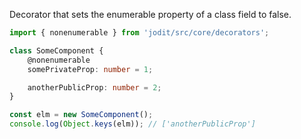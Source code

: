 Decorator that sets the enumerable property of a class field to false.

```ts
import { nonenumerable } from 'jodit/src/core/decorators';

class SomeComponent {
	@nonenumerable
	somePrivateProp: number = 1;

	anotherPublicProp: number = 2;
}

const elm = new SomeComponent();
console.log(Object.keys(elm)); // ['anotherPublicProp']
```
